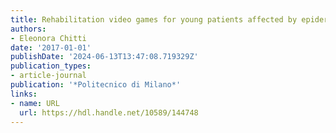 ```yaml
---
title: Rehabilitation video games for young patients affected by epidermolysis bullosa
authors:
- Eleonora Chitti
date: '2017-01-01'
publishDate: '2024-06-13T13:47:08.719329Z'
publication_types:
- article-journal
publication: '*Politecnico di Milano*'
links:
- name: URL
  url: https://hdl.handle.net/10589/144748
---
```

